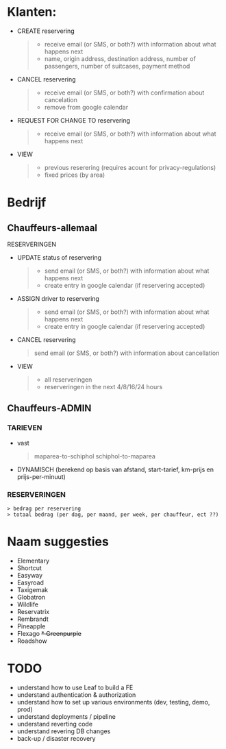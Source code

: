 # Klanten:
- CREATE reservering
	> * receive email (or SMS, or both?) with information about what happens next
	> * name, origin address, destination address, number of passengers, number of suitcases, payment method
- CANCEL reservering
	> * receive email (or SMS, or both?) with confirmation about cancelation
	> * remove from google calendar
- REQUEST FOR CHANGE TO reservering
	> * receive email (or SMS, or both?) with information about what happens next
- VIEW
	> * previous reserering (requires acount for privacy-regulations)
	> * fixed prices (by area)


# Bedrijf

## Chauffeurs-allemaal
RESERVERINGEN
- UPDATE status of reservering
	> * send email (or SMS, or both?) with information about what happens next
	> * create entry in google calendar (if reservering accepted)
- ASSIGN driver to reservering
	> * send email (or SMS, or both?) with information about what happens next
	> * create entry in google calendar (if reservering accepted)
- CANCEL reservering
	> send email (or SMS, or both?) with information about cancellation
- VIEW 
	> * all reserveringen
	> * reserveringen in the next 4/8/16/24 hours


## Chauffeurs-ADMIN 
### TARIEVEN
- vast
	> maparea-to-schiphol
	> schiphol-to-maparea
- DYNAMISCH (berekend op basis van afstand, start-tarief, km-prijs en prijs-per-minuut)

### RESERVERINGEN
	> bedrag per reservering
	> totaal bedrag (per dag, per maand, per week, per chauffeur, ect ??)

# Naam suggesties
* Elementary
* Shortcut
* Easyway
* Easyroad
* Taxigemak
* Globatron
* Wildlife
* Reservatrix
* Rembrandt
* Pineapple
* Flexago
~~* Greenpurple~~
* Roadshow

# TODO
- understand how to use Leaf to build a FE
- understand authentication & authorization
- understand how to set up various environments (dev, testing, demo, prod)
- understand deployments / pipeline
- understand reverting code
- understand revering DB changes
- back-up / disaster recovery
